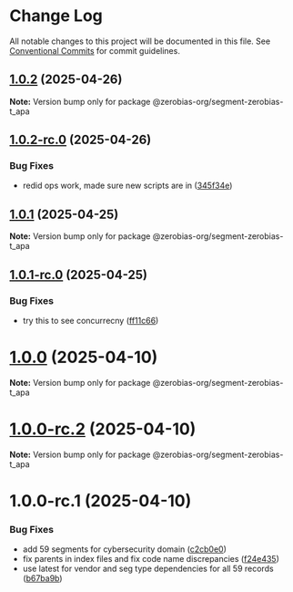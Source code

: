 # Change Log

All notable changes to this project will be documented in this file.
See [Conventional Commits](https://conventionalcommits.org) for commit guidelines.

## [1.0.2](https://github.com/zerobias-org/segment/compare/@zerobias-org/segment-zerobias-t_apa@1.0.2-rc.0...@zerobias-org/segment-zerobias-t_apa@1.0.2) (2025-04-26)

**Note:** Version bump only for package @zerobias-org/segment-zerobias-t_apa





## [1.0.2-rc.0](https://github.com/zerobias-org/segment/compare/@zerobias-org/segment-zerobias-t_apa@1.0.1...@zerobias-org/segment-zerobias-t_apa@1.0.2-rc.0) (2025-04-26)


### Bug Fixes

* redid ops work, made sure new scripts are in ([345f34e](https://github.com/zerobias-org/segment/commit/345f34ec926029dc141943b3e321676adb4a2888))





## [1.0.1](https://github.com/zerobias-org/segment/compare/@zerobias-org/segment-zerobias-t_apa@1.0.1-rc.0...@zerobias-org/segment-zerobias-t_apa@1.0.1) (2025-04-25)

**Note:** Version bump only for package @zerobias-org/segment-zerobias-t_apa





## [1.0.1-rc.0](https://github.com/zerobias-org/segment/compare/@zerobias-org/segment-zerobias-t_apa@1.0.0...@zerobias-org/segment-zerobias-t_apa@1.0.1-rc.0) (2025-04-25)


### Bug Fixes

* try this to see concurrecny ([ff11c66](https://github.com/zerobias-org/segment/commit/ff11c66d67cb9f185098fd640d4139178d29ae22))





# [1.0.0](https://github.com/zerobias-org/segment/compare/@zerobias-org/segment-zerobias-t_apa@1.0.0-rc.2...@zerobias-org/segment-zerobias-t_apa@1.0.0) (2025-04-10)

**Note:** Version bump only for package @zerobias-org/segment-zerobias-t_apa





# [1.0.0-rc.2](https://github.com/zerobias-org/segment/compare/@zerobias-org/segment-zerobias-t_apa@1.0.0-rc.1...@zerobias-org/segment-zerobias-t_apa@1.0.0-rc.2) (2025-04-10)

**Note:** Version bump only for package @zerobias-org/segment-zerobias-t_apa





# 1.0.0-rc.1 (2025-04-10)


### Bug Fixes

* add 59 segments for cybersecurity domain ([c2cb0e0](https://github.com/zerobias-org/segment/commit/c2cb0e0c1f1eabb51d7f5a6ae6db98c1516fcdbe))
* fix parents in index files and fix code name discrepancies ([f24e435](https://github.com/zerobias-org/segment/commit/f24e4352453caaa05074cc6bb66ee8ed21a4f11d))
* use latest for vendor and seg type dependencies for all 59 records ([b67ba9b](https://github.com/zerobias-org/segment/commit/b67ba9bed7a90fad3b084161ebc603b5b35214b8))
